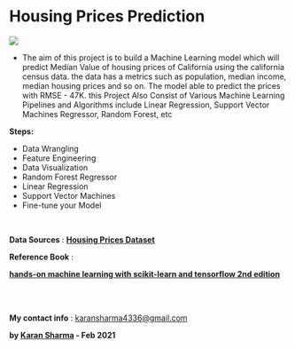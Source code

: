 # Housing Prices Prediction

![](https://github.com/KaranSharma18/Housing-Prices-Prediction/blob/main/California%20image.png)
<ul>
  <li>The aim of this project is to build a Machine Learning model which will predict Median Value of housing prices of California using the california census data. the data has a metrics such as population, median income, median housing prices and so on. The model able to predict the prices with RMSE - 47K. this Project Also Consist of Various Machine Learning Pipelines and Algorithms include Linear Regression, Support Vector Machines Regressor, Random Forest, etc </li></ul>
  
 
**Steps:**
<ul>
  <li>Data Wrangling</li>
  <li>Feature Engineering</li>
  <li>Data Visualization</li>
  <li>Random Forest Regressor</li>
  <li>Linear Regression</li>
  <li>Support Vector Machines</li> 
  <li>Fine-tune your Model</li></ul>
 
 <br/>
  
**Data Sources** : __[Housing Prices Dataset]("https://raw.githubusercontent.com/ageron/handson-ml2/master/")__

**Reference Book** :

__[hands-on machine learning with scikit-learn and tensorflow 2nd edition](https://www.amazon.in/Hands-Machine-Learning-Scikit-Learn-TensorFlow/dp/1492032646)__

<br/>
<br/>



**My contact info** : karansharma4336@gmail.com

**by __[Karan Sharma](https://github.com/KaranSharma18)__ - Feb 2021**




 
